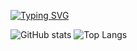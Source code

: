 [![Typing SVG](https://readme-typing-svg.herokuapp.com?font=Fira+Code&pause=1000&color=2196F3&width=435&lines=Hi+there!+I'm+Amir+👋;Full+Stack+Developer;Always+learning+new+things)](https://git.io/typing-svg)

![GitHub stats](https://github-readme-stats.vercel.app/api?username=AmirLayegh&show_icons=true&theme=radical&hide_border=true)
![Top Langs](https://github-readme-stats.vercel.app/api/top-langs/?username=AmirLayegh&layout=compact&theme=radical&hide_border=true)

